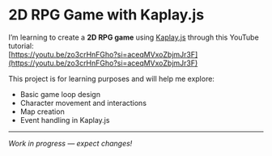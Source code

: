 # 2D RPG Game with Kaplay.js

I’m learning to create a **2D RPG game** using [Kaplay.js](https://kaplayjs.com) through this YouTube tutorial:  
[https://youtu.be/zo3crHnFGho?si=aceqMVxoZbjmJr3F](https://youtu.be/zo3crHnFGho?si=aceqMVxoZbjmJr3F)

This project is for learning purposes and will help me explore:
- Basic game loop design
- Character movement and interactions
- Map creation
- Event handling in Kaplay.js

---
*Work in progress — expect changes!*
